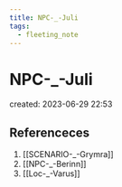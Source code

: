 ```yaml
---
title: NPC-_-Juli
tags:
  - fleeting_note
---
```


# NPC-_-Juli
created: 2023-06-29 22:53

## Referenceces
1. [[SCENARIO-_-Grymra]]
2. [[NPC-_-Berinn]]
3. [[Loc-_-Varus]]